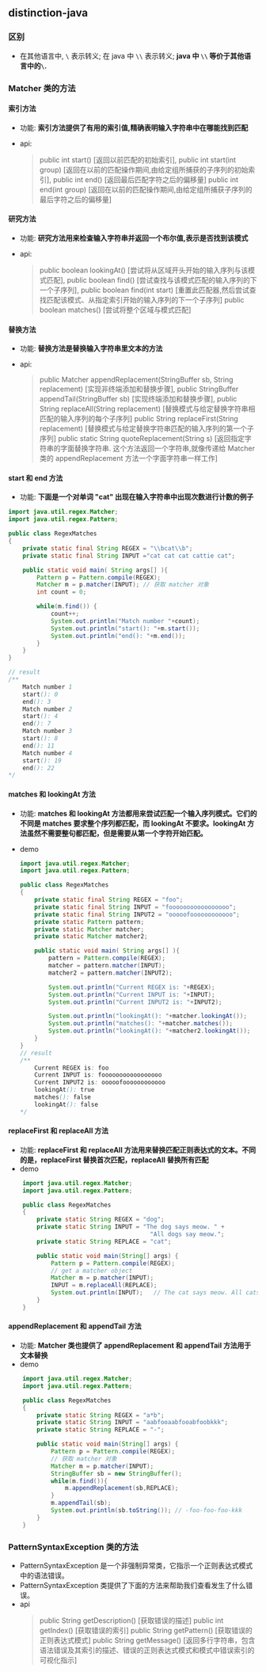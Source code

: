 ## distinction-java

### 区别

- 在其他语言中, `\` 表示转义; 在 java 中 `\\` 表示转义; **java 中 `\\` 等价于其他语言中的`\`.**

### Matcher 类的方法

#### 索引方法

- 功能: **索引方法提供了有用的索引值,精确表明输入字符串中在哪能找到匹配**
- api:

  > public int start() [返回以前匹配的初始索引],
  > public int start(int group) [返回在以前的匹配操作期间,由给定组所捕获的子序列的初始索引],
  > public int end() [返回最后匹配字符之后的偏移量]
  > public int end(int group) [返回在以前的匹配操作期间,由给定组所捕获子序列的最后字符之后的偏移量]

#### 研究方法

- 功能: **研究方法用来检查输入字符串并返回一个布尔值,表示是否找到该模式**
- api:

  > public boolean lookingAt() [尝试将从区域开头开始的输入序列与该模式匹配],
  > public boolean find() [尝试查找与该模式匹配的输入序列的下一个子序列],
  > public boolean find(int start) [重置此匹配器,然后尝试查找匹配该模式、从指定索引开始的输入序列的下一个子序列]
  > public boolean matches() [尝试将整个区域与模式匹配]

#### 替换方法

- 功能: **替换方法是替换输入字符串里文本的方法**
- api:

  > public Matcher appendReplacement(StringBuffer sb, String replacement) [实现非终端添加和替换步骤],
  > public StringBuffer appendTail(StringBuffer sb) [实现终端添加和替换步骤],
  > public String replaceAll(String replacement) [替换模式与给定替换字符串相匹配的输入序列的每个子序列]
  > public String replaceFirst(String replacement) [替换模式与给定替换字符串匹配的输入序列的第一个子序列]
  > public static String quoteReplacement(String s) [返回指定字符串的字面替换字符串. 这个方法返回一个字符串,就像传递给 Matcher 类的 appendReplacement 方法一个字面字符串一样工作]

#### start 和 end 方法

- 功能: **下面是一个对单词 "cat" 出现在输入字符串中出现次数进行计数的例子**

```java
import java.util.regex.Matcher;
import java.util.regex.Pattern;

public class RegexMatches
{
    private static final String REGEX = "\\bcat\\b";
    private static final String INPUT ="cat cat cat cattie cat";

    public static void main( String args[] ){
        Pattern p = Pattern.compile(REGEX);
        Matcher m = p.matcher(INPUT); // 获取 matcher 对象
        int count = 0;

        while(m.find()) {
            count++;
            System.out.println("Match number "+count);
            System.out.println("start(): "+m.start());
            System.out.println("end(): "+m.end());
        }
    }
}

// result
/**
    Match number 1
    start(): 0
    end(): 3
    Match number 2
    start(): 4
    end(): 7
    Match number 3
    start(): 8
    end(): 11
    Match number 4
    start(): 19
    end(): 22
*/
```

#### matches 和 lookingAt 方法

- 功能: **matches 和 lookingAt 方法都用来尝试匹配一个输入序列模式。它们的不同是 matches 要求整个序列都匹配，而 lookingAt 不要求。lookingAt 方法虽然不需要整句都匹配，但是需要从第一个字符开始匹配。**
- demo

  ```java
  import java.util.regex.Matcher;
  import java.util.regex.Pattern;

  public class RegexMatches
  {
      private static final String REGEX = "foo";
      private static final String INPUT = "fooooooooooooooooo";
      private static final String INPUT2 = "ooooofoooooooooooo";
      private static Pattern pattern;
      private static Matcher matcher;
      private static Matcher matcher2;

      public static void main( String args[] ){
          pattern = Pattern.compile(REGEX);
          matcher = pattern.matcher(INPUT);
          matcher2 = pattern.matcher(INPUT2);

          System.out.println("Current REGEX is: "+REGEX);
          System.out.println("Current INPUT is: "+INPUT);
          System.out.println("Current INPUT2 is: "+INPUT2);

          System.out.println("lookingAt(): "+matcher.lookingAt());
          System.out.println("matches(): "+matcher.matches());
          System.out.println("lookingAt(): "+matcher2.lookingAt());
      }
  }
  // result
  /**
      Current REGEX is: foo
      Current INPUT is: fooooooooooooooooo
      Current INPUT2 is: ooooofoooooooooooo
      lookingAt(): true
      matches(): false
      lookingAt(): false
  */

  ```

#### replaceFirst 和 replaceAll 方法

- 功能: **replaceFirst 和 replaceAll 方法用来替换匹配正则表达式的文本。不同的是，replaceFirst 替换首次匹配，replaceAll 替换所有匹配**
- demo

```java
    import java.util.regex.Matcher;
    import java.util.regex.Pattern;

    public class RegexMatches
    {
        private static String REGEX = "dog";
        private static String INPUT = "The dog says meow. " +
                                        "All dogs say meow.";
        private static String REPLACE = "cat";

        public static void main(String[] args) {
            Pattern p = Pattern.compile(REGEX);
            // get a matcher object
            Matcher m = p.matcher(INPUT);
            INPUT = m.replaceAll(REPLACE);
            System.out.println(INPUT);   // The cat says meow. All cats say meow.
        }
    }
```

#### appendReplacement 和 appendTail 方法

- 功能: **Matcher 类也提供了 appendReplacement 和 appendTail 方法用于文本替换**
- demo

```java
    import java.util.regex.Matcher;
    import java.util.regex.Pattern;

    public class RegexMatches
    {
        private static String REGEX = "a*b";
        private static String INPUT = "aabfooaabfooabfoobkkk";
        private static String REPLACE = "-";

        public static void main(String[] args) {
            Pattern p = Pattern.compile(REGEX);
            // 获取 matcher 对象
            Matcher m = p.matcher(INPUT);
            StringBuffer sb = new StringBuffer();
            while(m.find()){
                m.appendReplacement(sb,REPLACE);
            }
            m.appendTail(sb);
            System.out.println(sb.toString()); // -foo-foo-foo-kkk
        }
    }
```

### PatternSyntaxException 类的方法

- PatternSyntaxException 是一个非强制异常类，它指示一个正则表达式模式中的语法错误。
- PatternSyntaxException 类提供了下面的方法来帮助我们查看发生了什么错误。
- api
  > public String getDescription() [获取错误的描述]
  > public int getIndex() [获取错误的索引]
  > public String getPattern() [获取错误的正则表达式模式]
  > public String getMessage() [返回多行字符串，包含语法错误及其索引的描述、错误的正则表达式模式和模式中错误索引的可视化指示]

